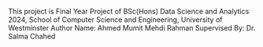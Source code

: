 This project is Final Year Project of BSc(Hons) Data Science and Analytics 2024, School of Computer Science and Engineering, University of Westminster
Author Name: Ahmed Mumit Mehdi Rahman
Supervised By: Dr. Salma Chahed
